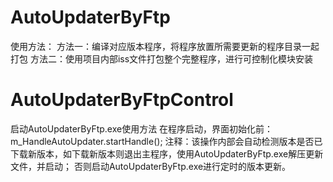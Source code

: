 # AutoUpdaterByFtp
使用方法：
方法一：编译对应版本程序，将程序放置所需要更新的程序目录一起打包
方法二：使用项目内部iss文件打包整个完整程序，进行可控制化模块安装

# AutoUpdaterByFtpControl
启动AutoUpdaterByFtp.exe使用方法
在程序启动，界面初始化前：
m_HandleAutoUpdater.startHandle();
注释：该操作内部会自动检测版本是否已下载新版本，如下载新版本则退出主程序，使用AutoUpdaterByFtp.exe解压更新文件，并启动；
否则启动AutoUpdaterByFtp.exe进行定时的版本更新。

